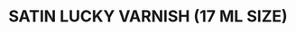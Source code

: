 ---
layout: product
title: "SATIN LUCKY VARNISH (17 ML SIZE)"
price: "300" 
desc: "Akrilni Lak"
img_path: "/assets/img/A.MIG-2056.jpg"
brand: "AMMO"
available: true
special_offer: false
new: false
soon: false
cat: "020000"
subcat: "020100"
subsubcat: "020104"
sifra: "A.MIG-2056"
popular: false
---